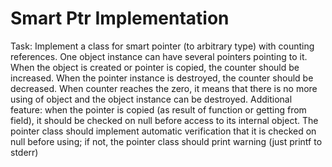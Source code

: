 # Smart Ptr Implementation 

Task:
Implement a class for smart pointer (to arbitrary type) with counting references. One object instance can
have several pointers pointing to it. When the object is created or pointer is copied, the counter should
be increased. When the pointer instance is destroyed, the counter should be decreased. When counter
reaches the zero, it means that there is no more using of object and the object instance can be destroyed.
Additional feature: when the pointer is copied (as result of function or getting from field), it should be
checked on null before access to its internal object. The pointer class should implement automatic
verification that it is checked on null before using; if not, the pointer class should print warning (just
printf to stderr)